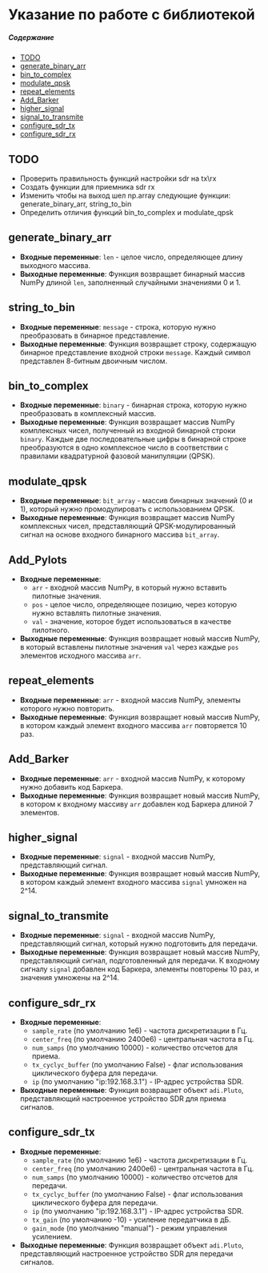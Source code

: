 # Указание по работе с библиотекой

##### Содержание
- [TODO](#todo)
- [generate_binary_arr](#generate_binary_arr)
- [bin_to_complex](#bin_to_complex)
- [modulate_qpsk](#modulate_qpsk)
- [repeat_elements](#repeat_elements)
- [Add_Barker](#Add_Barker)
- [higher_signal](#higher_signal)
- [signal_to_transmite](#signal_to_transmite)
- [configure_sdr_tx](#configure_sdr_tx)
- [configure_sdr_rx](#configure_sdr_rx)

<a name=“todo”><h2>TODO</h2></a>

- Проверить правильность функций настройки sdr на tx\rx
- Создать функции для приемника sdr rx
- Изменить чтобы на выход шел np.array следующие функции: generate_binary_arr, string_to_bin 
- Определить отличия функций bin_to_complex и modulate_qpsk


<a name="generate_binary_arr"><h2>generate_binary_arr</h2></a>

- **Входные переменные**: `len` - целое число, определяющее длину выходного массива.
- **Выходные переменные**: Функция возвращает бинарный массив NumPy длиной `len`, заполненный случайными значениями 0 и 1.

<a name="string_to_bin"><h2>string_to_bin</h2></a>

- **Входные переменные**: `message` - строка, которую нужно преобразовать в бинарное представление.
- **Выходные переменные**: Функция возвращает строку, содержащую бинарное представление входной строки `message`. Каждый символ представлен 8-битным двоичным числом.

<a name="bin_to_complex"><h2>bin_to_complex</h2></a>

- **Входные переменные**: `binary` - бинарная строка, которую нужно преобразовать в комплексный массив.
- **Выходные переменные**: Функция возвращает массив NumPy комплексных чисел, полученный из входной бинарной строки `binary`. Каждые две последовательные цифры в бинарной строке преобразуются в одно комплексное число в соответствии с правилами квадратурной фазовой манипуляции (QPSK).

<a name="modulate_qpsk"><h2>modulate_qpsk</h2></a>

- **Входные переменные**: `bit_array` - массив бинарных значений (0 и 1), который нужно промодулировать с использованием QPSK.
- **Выходные переменные**: Функция возвращает массив NumPy комплексных чисел, представляющий QPSK-модулированный сигнал на основе входного бинарного массива `bit_array`.

<a name="Add_Pylots"><h2>Add_Pylots</h2></a>

- **Входные переменные**:
  - `arr` - входной массив NumPy, в который нужно вставить пилотные значения.
  - `pos` - целое число, определяющее позицию, через которую нужно вставлять пилотные значения.
  - `val` - значение, которое будет использоваться в качестве пилотного.
- **Выходные переменные**: Функция возвращает новый массив NumPy, в который вставлены пилотные значения `val` через каждые `pos` элементов исходного массива `arr`.

<a name="repeat_elements"><h2>repeat_elements</h2></a>

- **Входные переменные**: `arr` - входной массив NumPy, элементы которого нужно повторить.
- **Выходные переменные**: Функция возвращает новый массив NumPy, в котором каждый элемент входного массива `arr` повторяется 10 раз.

<a name="Add_Barker"><h2>Add_Barker</h2></a>

- **Входные переменные**: `arr` - входной массив NumPy, к которому нужно добавить код Баркера.
- **Выходные переменные**: Функция возвращает новый массив NumPy, в котором к входному массиву `arr` добавлен код Баркера длиной 7 элементов.

<a name="higher_signal"><h2>higher_signal</h2></a>

- **Входные переменные**: `signal` - входной массив NumPy, представляющий сигнал.
- **Выходные переменные**: Функция возвращает новый массив NumPy, в котором каждый элемент входного массива `signal` умножен на 2^14.

<a name="signal_to_transmite"><h2>signal_to_transmite</h2></a>

- **Входные переменные**: `signal` - входной массив NumPy, представляющий сигнал, который нужно подготовить для передачи.
- **Выходные переменные**: Функция возвращает новый массив NumPy, представляющий сигнал, подготовленный для передачи. К входному сигналу `signal` добавлен код Баркера, элементы повторены 10 раз, и значения умножены на 2^14.

<a name="configure_sdr_rx"><h2>configure_sdr_rx</h2></a>

- **Входные переменные**:
  - `sample_rate` (по умолчанию 1e6) - частота дискретизации в Гц.
  - `center_freq` (по умолчанию 2400e6) - центральная частота в Гц.
  - `num_samps` (по умолчанию 10000) - количество отсчетов для приема.
  - `tx_cyclyc_buffer` (по умолчанию False) - флаг использования циклического буфера для передачи.
  - `ip` (по умолчанию "ip:192.168.3.1") - IP-адрес устройства SDR.
- **Выходные переменные**: Функция возвращает объект `adi.Pluto`, представляющий настроенное устройство SDR для приема сигналов.

<a name="configure_sdr_tx"><h2>configure_sdr_tx</h2></a>

- **Входные переменные**:
  - `sample_rate` (по умолчанию 1e6) - частота дискретизации в Гц.
  - `center_freq` (по умолчанию 2400e6) - центральная частота в Гц.
  - `num_samps` (по умолчанию 10000) - количество отсчетов для передачи.
  - `tx_cyclyc_buffer` (по умолчанию False) - флаг использования циклического буфера для передачи.
  - `ip` (по умолчанию "ip:192.168.3.1") - IP-адрес устройства SDR.
  - `tx_gain` (по умолчанию -10) - усиление передатчика в дБ.
  - `gain_mode` (по умолчанию "manual") - режим управления усилением.
- **Выходные переменные**: Функция возвращает объект `adi.Pluto`, представляющий настроенное устройство SDR для передачи сигналов.

